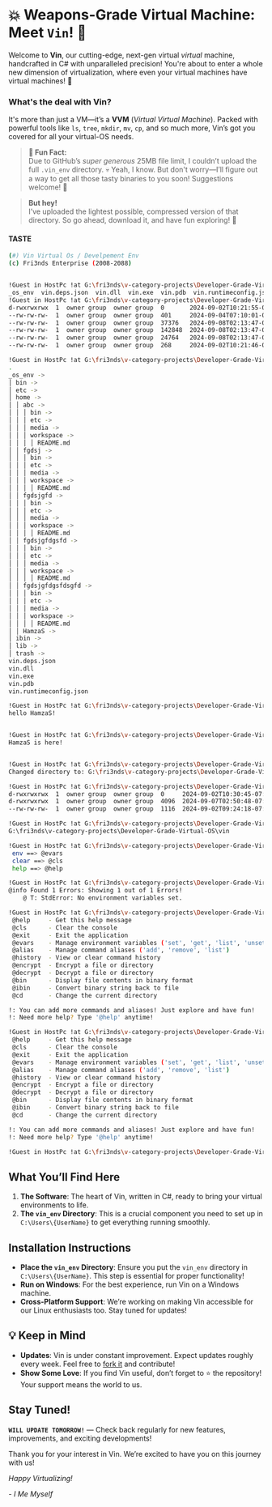 # 💥 Weapons-Grade Virtual Machine: Meet **`Vin`**! 🚀

Welcome to **Vin**, our cutting-edge, next-gen virtual *virtual* machine, handcrafted in C# with unparalleled precision! You're about to enter a whole new dimension of virtualization, where even your virtual machines have virtual machines! 🤯

### What's the deal with Vin? 
It's more than just a VM—it’s a **VVM** (*Virtual Virtual Machine*). Packed with powerful tools like `ls`, `tree`, `mkdir`, `mv`, `cp`, and so much more, Vin’s got you covered for all your virtual-OS needs. 

> **🚨 Fun Fact:**  
Due to GitHub’s _super generous_ 25MB file limit, I couldn’t upload the full `.vin_env` directory. 💀 Yeah, I know. But don't worry—I’ll figure out a way to get all those tasty binaries to you soon! Suggestions welcome! 🎯

> **But hey!**  
I’ve uploaded the lightest possible, compressed version of that directory. So go ahead, download it, and have fun exploring! 🎉

#### **TASTE**
```sh
(#) Vin Virtual Os / Develpement Env
(c) Fri3nds Enterprise (2008-2088)


!Guest in HostPc !at G:\fri3nds\v-category-projects\Developer-Grade-Virtual-OS\vin\vin\bin\Debug\net8.0 $ @bin ls
_os_env  vin.deps.json  vin.dll  vin.exe  vin.pdb  vin.runtimeconfig.json
!Guest in HostPc !at G:\fri3nds\v-category-projects\Developer-Grade-Virtual-OS\vin\vin\bin\Debug\net8.0 $ @bin ls -l -a
d-rwxrwxrwx  1  owner group  owner group  0       2024-09-02T10:21:55-07:00  _os_env
--rw-rw-rw-  1  owner group  owner group  401     2024-09-04T07:10:01-07:00  vin.deps.json
--rw-rw-rw-  1  owner group  owner group  37376   2024-09-08T02:13:47-07:00  vin.dll
--rw-rw-rw-  1  owner group  owner group  142848  2024-09-08T02:13:47-07:00  vin.exe
--rw-rw-rw-  1  owner group  owner group  24764   2024-09-08T02:13:47-07:00  vin.pdb
--rw-rw-rw-  1  owner group  owner group  268     2024-09-02T10:21:46-07:00  vin.runtimeconfig.json

!Guest in HostPc !at G:\fri3nds\v-category-projects\Developer-Grade-Virtual-OS\vin\vin\bin\Debug\net8.0 $ @bin tree
.
_os_env ->
│ bin ->
│ etc ->
│ home ->
│ │ abc ->
│ │ │ bin ->
│ │ │ etc ->
│ │ │ media ->
│ │ │ workspace ->
│ │ │ │ README.md
│ │ fgdsj ->
│ │ │ bin ->
│ │ │ etc ->
│ │ │ media ->
│ │ │ workspace ->
│ │ │ │ README.md
│ │ fgdsjgfd ->
│ │ │ bin ->
│ │ │ etc ->
│ │ │ media ->
│ │ │ workspace ->
│ │ │ │ README.md
│ │ fgdsjgfdgsfd ->
│ │ │ bin ->
│ │ │ etc ->
│ │ │ media ->
│ │ │ workspace ->
│ │ │ │ README.md
│ │ fgdsjgfdgsfdsgfd ->
│ │ │ bin ->
│ │ │ etc ->
│ │ │ media ->
│ │ │ workspace ->
│ │ │ │ README.md
│ │ HamzaS ->
│ ibin ->
│ lib ->
│ trash ->
vin.deps.json
vin.dll
vin.exe
vin.pdb
vin.runtimeconfig.json

!Guest in HostPc !at G:\fri3nds\v-category-projects\Developer-Grade-Virtual-OS\vin\vin\bin\Debug\net8.0 $ @ibin plutoc:HamzaS.rb
hello HamzaS!


!Guest in HostPc !at G:\fri3nds\v-category-projects\Developer-Grade-Virtual-OS\vin\vin\bin\Debug\net8.0 $ @ibin python:abc.py
HamzaS is here!


!Guest in HostPc !at G:\fri3nds\v-category-projects\Developer-Grade-Virtual-OS\vin\vin\bin\Debug\net8.0 $ @cd ../../../../
Changed directory to: G:\fri3nds\v-category-projects\Developer-Grade-Virtual-OS\vin\

!Guest in HostPc !at G:\fri3nds\v-category-projects\Developer-Grade-Virtual-OS\vin\ $ @bin ls -l -a
d-rwxrwxrwx  1  owner group  owner group  0     2024-09-02T10:30:45-07:00  .vs
d-rwxrwxrwx  1  owner group  owner group  4096  2024-09-07T02:50:48-07:00  vin
--rw-rw-rw-  1  owner group  owner group  1116  2024-09-02T09:24:18-07:00  vin.sln

!Guest in HostPc !at G:\fri3nds\v-category-projects\Developer-Grade-Virtual-OS\vin\ $ @bin pwd
G:\fri3nds\v-category-projects\Developer-Grade-Virtual-OS\vin

!Guest in HostPc !at G:\fri3nds\v-category-projects\Developer-Grade-Virtual-OS\vin\ $ @alias list
 env ==> @evars
 clear ==> @cls
 help ==> @help

!Guest in HostPc !at G:\fri3nds\v-category-projects\Developer-Grade-Virtual-OS\vin\ $ env list
@info Found 1 Errors: Showing 1 out of 1 Errors!
    @ T: StdError: No environment variables set.

!Guest in HostPc !at G:\fri3nds\v-category-projects\Developer-Grade-Virtual-OS\vin\ $ help
 @help     - Get this help message
 @cls      - Clear the console
 @exit     - Exit the application
 @evars    - Manage environment variables ('set', 'get', 'list', 'unset')
 @alias    - Manage command aliases ('add', 'remove', 'list')
 @history  - View or clear command history
 @encrypt  - Encrypt a file or directory
 @decrypt  - Decrypt a file or directory
 @bin      - Display file contents in binary format
 @ibin     - Convert binary string back to file
 @cd       - Change the current directory

!: You can add more commands and aliases! Just explore and have fun!
!: Need more help? Type '@help' anytime!

!Guest in HostPc !at G:\fri3nds\v-category-projects\Developer-Grade-Virtual-OS\vin\ $ @help
 @help     - Get this help message
 @cls      - Clear the console
 @exit     - Exit the application
 @evars    - Manage environment variables ('set', 'get', 'list', 'unset')
 @alias    - Manage command aliases ('add', 'remove', 'list')
 @history  - View or clear command history
 @encrypt  - Encrypt a file or directory
 @decrypt  - Decrypt a file or directory
 @bin      - Display file contents in binary format
 @ibin     - Convert binary string back to file
 @cd       - Change the current directory

!: You can add more commands and aliases! Just explore and have fun!
!: Need more help? Type '@help' anytime!

!Guest in HostPc !at G:\fri3nds\v-category-projects\Developer-Grade-Virtual-OS\vin\ $
```

## What You’ll Find Here

1. **The Software**: The heart of Vin, written in C#, ready to bring your virtual environments to life.
2. **The `vin_env` Directory**: This is a crucial component you need to set up in `C:\Users\{UserName}` to get everything running smoothly.

## Installation Instructions

- **Place the `vin_env` Directory**: Ensure you put the `vin_env` directory in `C:\Users\{UserName}`. This step is essential for proper functionality!
- **Run on Windows**: For the best experience, run Vin on a Windows machine. 
- **Cross-Platform Support**: We’re working on making Vin accessible for our Linux enthusiasts too. Stay tuned for updates!

## 💡 Keep in Mind

- **Updates**: Vin is under constant improvement. Expect updates roughly every week. Feel free to [fork it](#) and contribute!
- **Show Some Love**: If you find Vin useful, don’t forget to ⭐️ the repository! Your support means the world to us.

## Stay Tuned!

**`WILL UPDATE TOMORROW!`** — Check back regularly for new features, improvements, and exciting developments!

Thank you for your interest in Vin. We’re excited to have you on this journey with us!

*Happy Virtualizing!*

*- I Me Myself*
